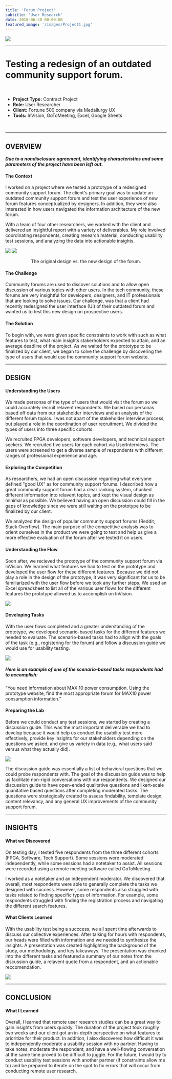 ```yaml
---
title: 'Forum Project'
subtitle: 'User Research'
date: 2018-06-30 00:00:00
featured_image: '/images/Project1.jpg'
---
```


![](/images/Project1.jpg)

---

# Testing a redesign of an outdated community support forum.
<br>

* **Project Type:** Contract Project
* **Role:** User Researcher
* **Client:** Fortune 500 company via Medallurgy UX
* **Tools:** InVision, GoToMeeting, Excel, Google Sheets
<br>

---


## OVERVIEW

**_Due to a nondisclosure agreement, identifying characteristics and some parameters of the project have been left out._**


#### The Context
I worked on a project where we tested a prototype of a redesigned community support forum. The client's primary goal was to update an outdated community support forum and test the user experience of new forum features conceptualized by designers. In addition, they were also interested in how users navigated the information architecture of the new forum.  


With a team of four other researchers, we worked with the client and delivered an insightful report with a variety of deliverables. My role involved coordinating respondents, creating research material, conducting usability test sessions, and analyzing the data into actionable insights.

<div class="gallery" data-columns="1">
	<img src="/images/SupportForum1.jpg">
	<img src="/images/SupportForum7.png">
</div>
<p style="text-align: center;"> The original design vs. the new design of the forum.</p>


#### The Challenge

Community forums are used to discover solutions and to allow open discussion of various topics with other users. In the tech community, these forums are very insightful for developers, designers, and IT professionals that are looking to solve issues. Our challenge, was that a client had recently redesigned the user interface (UI) of their outdated forum and wanted us to test this new design on prospective users.

#### The Solution

To begin with, we were given specific constraints to work with such as what features to test, what main insights stakerholders expected to attain, and an average deadline of the project. As we waited for the prototype to be finalized by our client, we began to solve the challenge by discovering the type of users that would use the community support forum website.


---


## DESIGN


#### Understanding the Users

We made personas of the type of users that would visit the forum so we could accurately recruit relavent respondents. We based our personas based off data from our stakeholder interviews and an analysis of the different forum topics. I was not apart of the stakeholder interview process, but played a role in the coordination of user recruitment. We divided the types of users into three specific cohorts.


We recruited FPGA developers, software developers, and technical support seekers. We recruited five users for each cohort via UserInterviews. The users were screened to get a diverse sample of respondents with different ranges of professional experience and age.


#### Exploring the Competition 

 As researchers, we had an open discussion regarding what everyone defined "good UX" as for community support forums. I described how a great community support forum had a clear ranking system, chunked different information into relavent topics, and kept the visual design as minimal as possible. We believed having an open discussion could fill in the gaps of knowledge since we were still waiting on the prototype to be finalized by our client.
 
 
 We analyzed the design of popular community support forums (Reddit, Stack Overflow). The main purpose of the competitive analysis was to orient ourselves in the product we were going to test and help us give a more effective evaluation of the forum after we tested it on users.


#### Understanding the Flow

Soon after, we recieved the prototype of the community support forum via InVision. We learned what features we had to test on the prototype and developed the user flow for these different features. Because we did not play a role in the design of the prototype, it was very significant for us to be familiarized with the user flow before we took any further steps. We used an Excel spreadsheet to list all of the various user flows for the different features the prototype allowed us to accomplish on InVision.


![](/images/SupportForum4.png)


#### Developing Tasks

With the user flows completed and a greater understanding of the prototype, we developed scenario-based tasks for the different features we needed to evaluate. The scenario-based tasks had to allign with the goals of the task (e.g., registering for the forum) and follow a discussion guide we would use for usability testing.


![](/images/SupportForum3.png)


##### Here is an example of one of the scenario-based tasks respondents had to accomplish:

"You need information about MAX 10 power consumption. Using the prototype website, find the most appropriate forum for MAX10 power consumption information."


#### Preparing the Lab

Before we could conduct any test sessions, we started by creating a discussion guide. This was the most important deliverable we had to develop because it would help us conduct the usability test more effectively, provide key insights for our stakeholders depending on the questions we asked, and give us variety in data (e.g., what users said versus what they actually did). 


![](/images/SupportForum6.png)


The discussion guide was essentially a list of behavioral questions that we could probe respondents with. The goal of the discussion guide was to help us facilitate non-rigid conversations with our respondents. We designed our discussion guide to have open-ended qualitative questions and likert-scale quanitative based questions after completing moderated tasks. The questions were strategically created to assess findability, template design, content relevancy, and any general UX improvements of the community support forum.


---


## INSIGHTS

#### What we Discovered


On testing day, I tested five respondents from the three different cohorts (FPGA, Software, Tech Support). Some sessions were moderated independently, while some sessions had a notetaker to assist. All sessions were recorded using a remote meeting software called GoToMeeting.


I worked as a notetaker and an independent moderator. We discovered that overall, most respondents were able to generally complete the tasks we designed with success. However, some respondents also struggled with tasks related to finding specific types of information. For example, some respondents struggled with finding the registration process and navigating the different search features. 

#### What Clients Learned


With the usability test being a succcess, we all spent time afterwards to discuss our collective experiences. After talking for hours with respondents, our heads were filled with information and we needed to synthesize the insights. A presentation was created highlighting the background of the study, our methodology, and key takeaways. The presentation was chunked into the different tasks and featured a summary of our notes from the discussion guide, a relavent quote from a respondent, and an actionable reccomendation.  


![](/images/SupportForum2.png)

---


## CONCLUSION

#### What I Learned


Overall, I learned that remote user research studies can be a great way to gain insights from users quickly. The duration of the project took roughly two weeks and our client got an in-depth perspective on what features to prioritize for their product. In addition, I also discovered how difficult it was to independently moderate a usability session with no partner. Having to take notes, moderate the respondent, and have a well-flowing conversation at the same time proved to be difficult to juggle. For the future, I would try to conduct usability test sessions with another partner (if constraints allow me to) and be prepared to iterate on the spot to fix errors that will occur from conducting remote user research.
